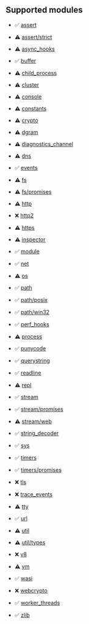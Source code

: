## Supported modules

- ✅ [assert](https://nodejs.org/api/assert.html)

- ⚠️ [assert/strict](https://nodejs.org/api/assert.html)

- ⚠️ [async_hooks](https://nodejs.org/api/async_hooks.html)

- ✅ [buffer](https://nodejs.org/api/buffer.html)

- ⚠️ [child_process](https://nodejs.org/api/child_process.html)

- ⚠️ [cluster](https://nodejs.org/api/cluster.html)

- ⚠️ [console](https://nodejs.org/api/console.html)

- ⚠️ [constants](https://nodejs.org/api/constants.html)

- ⚠️ [crypto](https://nodejs.org/api/crypto.html)

- ⚠️ [dgram](https://nodejs.org/api/dgram.html)

- ⚠️ [diagnostics_channel](https://nodejs.org/api/diagnostics_channel.html)

- ⚠️ [dns](https://nodejs.org/api/dns.html)

- ✅ [events](https://nodejs.org/api/events.html)

- ⚠️ [fs](https://nodejs.org/api/fs.html)

- ⚠️ [fs/promises](https://nodejs.org/api/fs.html)

- ⚠️ [http](https://nodejs.org/api/http.html)

- ❌ [http2](https://nodejs.org/api/http2.html)

- ⚠️ [https](https://nodejs.org/api/https.html)

- ⚠️ [inspector](https://nodejs.org/api/inspector.html)

- ✅ [module](https://nodejs.org/api/module.html)

- ✅ [net](https://nodejs.org/api/net.html)

- ⚠️ [os](https://nodejs.org/api/os.html)

- ✅ [path](https://nodejs.org/api/path.html)

- ✅ [path/posix](https://nodejs.org/api/path.html)

- ✅ [path/win32](https://nodejs.org/api/path.html)

- ✅ [perf_hooks](https://nodejs.org/api/perf_hooks.html)

- ⚠️ [process](https://nodejs.org/api/process.html)

- ✅ [punycode](https://nodejs.org/api/punycode.html)

- ✅ [querystring](https://nodejs.org/api/querystring.html)

- ✅ [readline](https://nodejs.org/api/readline.html)

- ⚠️ [repl](https://nodejs.org/api/repl.html)

- ✅ [stream](https://nodejs.org/api/stream.html)

- ✅ [stream/promises](https://nodejs.org/api/stream.html)

- ⚠️ [stream/web](https://nodejs.org/api/stream.html)

- ✅ [string_decoder](https://nodejs.org/api/string_decoder.html)

- ✅ [sys](https://nodejs.org/api/sys.html)

- ✅ [timers](https://nodejs.org/api/timers.html)

- ✅ [timers/promises](https://nodejs.org/api/timers.html)

- ❌ [tls](https://nodejs.org/api/tls.html)

- ❌ [trace_events](https://nodejs.org/api/trace_events.html)

- ⚠️ [tty](https://nodejs.org/api/tty.html)

- ✅ [url](https://nodejs.org/api/url.html)

- ⚠️ [util](https://nodejs.org/api/util.html)

- ⚠️ [util/types](https://nodejs.org/api/util.html)

- ❌ [v8](https://nodejs.org/api/v8.html)

- ⚠️ [vm](https://nodejs.org/api/vm.html)

- ✅ [wasi](https://nodejs.org/api/wasi.html)

- ❌ [webcrypto](https://nodejs.org/api/webcrypto.html)

- ✅ [worker_threads](https://nodejs.org/api/worker_threads.html)

- ✅ [zlib](https://nodejs.org/api/zlib.html)
